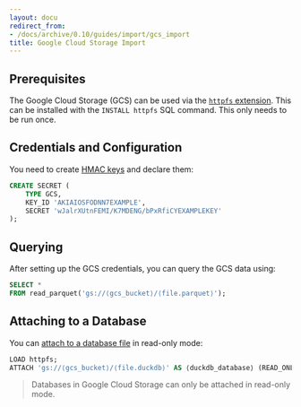 ```yaml
---
layout: docu
redirect_from:
- /docs/archive/0.10/guides/import/gcs_import
title: Google Cloud Storage Import
---
```


## Prerequisites

The Google Cloud Storage (GCS) can be used via the [`httpfs` extension](../../extensions/httpfs).
This can be installed with the `INSTALL httpfs` SQL command. This only needs to be run once.

## Credentials and Configuration

You need to create [HMAC keys](https://console.cloud.google.com/storage/settings;tab=interoperability) and declare them:

```sql
CREATE SECRET (
    TYPE GCS,
    KEY_ID 'AKIAIOSFODNN7EXAMPLE',
    SECRET 'wJalrXUtnFEMI/K7MDENG/bPxRfiCYEXAMPLEKEY'
);
```

## Querying

After setting up the GCS credentials, you can query the GCS data using:

```sql
SELECT *
FROM read_parquet('gs://⟨gcs_bucket⟩/⟨file.parquet⟩');
```

## Attaching to a Database

You can [attach to a database file](duckdb_over_https_or_s3) in read-only mode:

```sql
LOAD httpfs;
ATTACH 'gs://⟨gcs_bucket⟩/⟨file.duckdb⟩' AS ⟨duckdb_database⟩ (READ_ONLY);
```

> Databases in Google Cloud Storage can only be attached in read-only mode.
